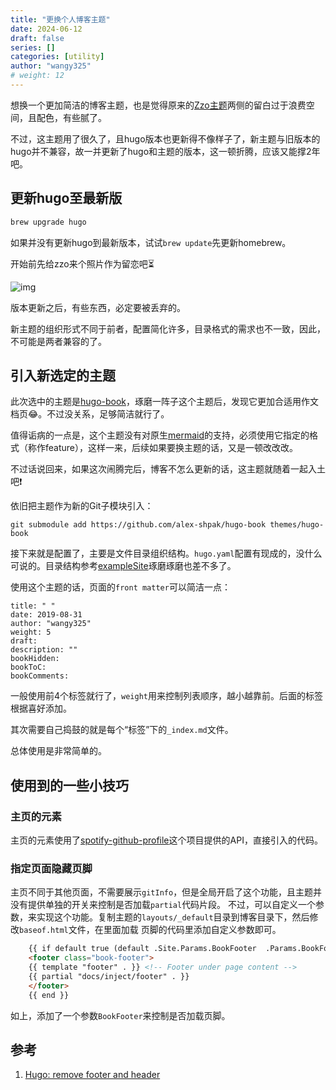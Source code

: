```yaml
---
title: "更换个人博客主题"
date: 2024-06-12
draft: false
series: []
categories: [utility]
author: "wangy325"
# weight: 12
---
```


想换一个更加简洁的博客主题，也是觉得原来的[Zzo主题](https://github.com/zzossig/hugo-theme-zzo.git)两侧的留白过于浪费空间，且配色，有些腻了。

不过，这主题用了很久了，且hugo版本也更新得不像样子了，新主题与旧版本的hugo并不兼容，故一并更新了hugo和主题的版本，这一顿折腾，应该又能撑2年吧。

<!--more-->

## 更新hugo至最新版

``` bash
brew upgrade hugo
```

如果并没有更新hugo到最新版本，试试`brew update`先更新homebrew。

开始前先给zzo来个照片作为留恋吧⏳

![img](/img/old/SCR-20240614-wfi0.jpg)

版本更新之后，有些东西，必定要被丢弃的。

新主题的组织形式不同于前者，配置简化许多，目录格式的需求也不一致，因此，不可能是两者兼容的了。

## 引入新选定的主题

此次选中的主题是[hugo-book](https://github.com/alex-shpak/hugo-book?tab=readme-ov-file)，琢磨一阵子这个主题后，发现它更加合适用作文档页😂。不过没关系，足够简洁就行了。

值得诟病的一点是，这个主题没有对原生[mermaid](https://mermaid.js.org/syntax/classDiagram.html)的支持，必须使用它指定的格式（称作feature），这样一来，后续如果要换主题的话，又是一顿改改改。

不过话说回来，如果这次闹腾完后，博客不怎么更新的话，这主题就随着一起入土吧❗️

依旧把主题作为新的Git子模块引入：

```
git submodule add https://github.com/alex-shpak/hugo-book themes/hugo-book
```

接下来就是配置了，主要是文件目录组织结构。`hugo.yaml`配置有现成的，没什么可说的。目录结构参考[exampleSite](https://hugo-book-demo.netlify.app/posts/)琢磨琢磨也差不多了。

使用这个主题的话，页面的`front matter`可以简洁一点：

```
title: " "
date: 2019-08-31
author: "wangy325"
weight: 5
draft:
description: ""
bookHidden: 
bookToC:
bookComments:
```

一般使用前4个标签就行了，`weight`用来控制列表顺序，越小越靠前。后面的标签根据喜好添加。

其次需要自己捣鼓的就是每个“标签”下的`_index.md`文件。

总体使用是非常简单的。

## 使用到的一些小技巧

### 主页的元素

主页的元素使用了[spotify-github-profile](https://github.com/kittinan/spotify-github-profile)这个项目提供的API，直接引入的代码。

### 指定页面隐藏页脚

主页不同于其他页面，不需要展示`gitInfo`，但是全局开启了这个功能，且主题并没有提供单独的开关来控制是否加载`partial`代码片段。
不过，可以自定义一个参数，来实现这个功能。复制主题的`layouts/_default`目录到博客目录下，然后修改`baseof.html`文件，在里面加载
页脚的代码里添加自定义参数即可。

```html
    {{ if default true (default .Site.Params.BookFooter  .Params.BookFooter)}}
    <footer class="book-footer">
    {{ template "footer" . }} <!-- Footer under page content -->
    {{ partial "docs/inject/footer" . }}
    </footer>
    {{ end }}
```

如上，添加了一个参数`BookFooter`来控制是否加载页脚。

## 参考

1. [Hugo: remove footer and header](https://discourse.gohugo.io/t/remove-footer-and-header/44347)







